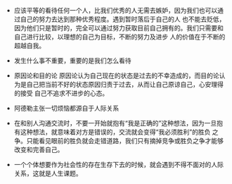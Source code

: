 - 应该平等的看待任何一个人，比我们优秀的人无需去嫉妒，因为我们也可以通过自己的努力去达到那种优秀程度。遇到暂时落后于自己的人
  也不能去贬低，因为他们只是暂时的，完全可以通过努力获取目前自己拥有的。我们只需要和自己进行比较，以理想的自己为目标，不断的努力及进步
  人的价值在于不断的超越自我。
- 发生什么事不重要，重要的是我们怎么看待

- 原因论和目的论
  原因论认为自己现在的状态是过去的不幸造成的，而目的论认为是自己把当前不好的状态原因归责于过去，从而让自己原谅自己，心安理得的接受
  自己不追求不进步的心态。


- 阿德勒主张一切烦恼都源自于人际关系

- 在和别人沟通交流时，不要一开始就抱有“我是正确的”这种想法，因为一旦抱有这种想法，就意味着对方是错误的，交流就会变得“我必须胜利”的胜负
  之争。只能看见眼前的胜负就会走错道路，我们只有摘掉竞争或胜负之争才能够改变和完善自己。

- 一个个体想要作为社会性的存在生存下去的时候，就会遇到不得不面对的人际关系，这就是人生课题。

